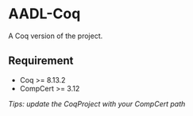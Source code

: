 # AADL-Coq

A Coq version of the project.

## Requirement
- Coq >= 8.13.2
- CompCert >= 3.12

_Tips: update the CoqProject with your CompCert path_
